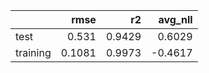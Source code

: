 |          |   rmse |     r2 |   avg_nll |
|:---------|-------:|-------:|----------:|
| test     | 0.531  | 0.9429 |    0.6029 |
| training | 0.1081 | 0.9973 |   -0.4617 |